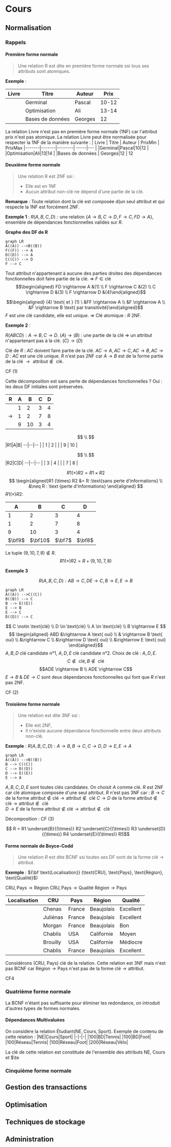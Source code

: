 # Cours

## Normalisation

### Rappels

#### Première forme normale

> Une relation R est dite en première forme normale ssi tous ses attributs sont atomiques.

**Exemple** :

| Livre | Titre | Auteur | Prix |
|-------|-------|--------| -----|
|       |Germinal|Pascal|10-12|
|       |Optimisation|Ali|13-14|
|       |Bases de données | Georges|12

La relation Livre n'est pas en première forme normale (1NF) car l'attribut prix n'est pas atomique.
La relation Livre peut être normalisée pour respecter la 1NF de la manière suivante :
| Livre | Titre | Auteur | PrixMin | PrixMax
|-------|-------|--------| -----|---
|       |Germinal|Pascal|10|12
|       |Optimisation|Ali|13|14
|       |Bases de données | Georges|12 | 12

#### Deuxième forme normale

> Une relation R est 2NF ssi :
> * Elle est en 1NF
> * Aucun attribut non-clé ne dépend d'une partie de la clé. 

**Remarque** : Toute relation dont la clé est composée d(un seul attribut et qui respecte la 1NF est forcément 2NF.

**Exemple 1** : 
$R(A,B,C,D) : \text{une relation } \{A \rightarrow B, C \rightarrow D, F \rightarrow C, FD \rightarrow A \}$, ensemble de dépendances fonctionnelles valides sur $R$.

**Graphe des DF de R**

```mermaid
graph LR
A((A)) -->B((B))
F((F)) --> A
D((D)) --> A
C((C)) --> D
F --> C
```

Tout attribut n'appartenant à aucune des parties droites des dépendances fonctionnelles doit faire partie de la clé.
⇒ $F \in \text{clé}$
$$\begin{aligned} FD \rightarrow A   &(1) \\ F \rightarrow C &(2) \\ C \rightarrow D &(3) \\ F \rightarrow D &(4)\end{aligned}$$

$$\begin{aligned} (4) \text{ et } (1) \ &FF \rightarrow A \\ &F \rightarrow A \\ &F \rightarrow B \text{ par transitivité}\end{aligned}$$ $F$ est une clé candidate, elle est unique.
⇒ Clé atomique : $R$ 2NF.

**Exemple 2** :

$R(ABCD) : A \rightarrow B, C\rightarrow D.$
$(A) \rightarrow (B)$ : une partie de la clé ⇒ un attribut n'appartenant pas à la clé.
$(C) \rightarrow (D)$

Clé de $R$ :
$AC$ doivent faire partie de la clé.
$AC \rightarrow A, AC\rightarrow C, AC \rightarrow B, AC \rightarrow D$ : $AC$ est une clé unique.
$R$ n'est pas 2NF car $A \rightarrow B$ est de la forme $\text{partie de la clé } \rightarrow \text{ attribut} \notin \text{ clé}$.

CF (1)

Cette décomposition est sans perte de dépendances fonctionnelles ?
Oui : les deux DF initiales sont préservées.

| R | A | B | C | D
|-------|-------|--------| -----|---
|       |1|2|3|4
|  $\rightarrow$     |1|2|7|8
|       |9 | 10|3 | 4

$$ \\ $$
|R1|A|B|
--|--|--
|  | 1 | 2 |
|  | 9 | 10 |

$$ \\ $$
|R2|C|D|
--|--|--
|  | 3 | 4 |
|  | 7 | 8 |

$$  R1 (\times) R2 = R1 \times R2 $$ $$ \begin{aligned}R1 (\times) R2 &= R :\text{sans perte d'informations}  \\ &\neq R : \text {perte d'informations} \end{aligned} $$ $R1 (\times) R2 :$

|A|B|C|D|
|-|-|-|-|
|1|2|3|4|
|1|2|7|8|
|9|10|3|4|
|$\bf9$|$\bf10$|$\bf7$|$\bf8$|

Le tuple $(9,10,7,8) \notin R$.
$$ R1 (\times) R2 = R + (9, 10, 7, 8)$$

**Exemple 3**

$$ R(A,B,C,D) : AB \rightarrow C, DE \rightarrow C, B \rightarrow E, E \rightarrow B$$

```mermaid
graph LR
A((A)) -->C((C))
B((B)) --> C
B --> E((E))
E --> B
E --> C
D((D)) --> C
```
$$ C \notin \text{clé} \\ D \in \text{clé} \\ A \in \text{clé} \\ B \rightarrow E  $$ $$ \begin{aligned} ABD &\rightarrow A \text{ oui} \\ & \rightarrow B \text{ oui} \\ &\rightarrow C \\ &\rightarrow D \text{ oui} \\ &\rightarrow E \text{ oui} \end{aligned}$$ $A,B,D$ clé candidate n°1, $A,D,E$ clé candidate n°2.
Choix de clé : $A,D,E$. $$C \notin \text { clé}, B \notin \text{ clé}$$ $$ADE \rightarrow B \\ ADE \rightarrow C$$
$E \rightarrow B$ & $DE \rightarrow C$ sont deux dépendances fonctionnelles qui font que $R$ n'est pas 2NF.

CF (2)

#### Troisième forme normale

> Une relation est dite 3NF ssi :
> * Elle est 2NF,
> * Il n'existe aucune dépendance fonctionnelle entre deux attributs non-clé.

**Exemple** : 
$R(A,B,C,D) : A \rightarrow B, B \rightarrow C, C \rightarrow D, D \rightarrow E, E \rightarrow A$

```mermaid
graph LR
A((A)) -->B((B))
B --> C((C))
C --> D((D))
D --> E((E))
E --> A
```
$A,B,C,D,E$ sont toutes clés candidates.
On choisit $A$ comme clé.
$R$ est 2NF car clé atomique composée d'une seul attribut.
$R$ n'est pas 3NF car :
$B \rightarrow C$ de la forme $\text{attribut} \notin \text{clé} \rightarrow \text{attribut} \notin \text{ clé}$ 
$C \rightarrow D$ de la forme $\text{attribut} \notin \text{clé} \rightarrow \text{attribut} \notin \text{ clé}$  
$D \rightarrow E$ de la forme $\text{attribut} \notin \text{clé} \rightarrow \text{attribut} \notin \text{ clé}$  

Décomposition : 
CF (3)

$$ R = R1 \underset{B}{(\times)}  R2 \underset{C}{(\times)} R3 \underset{D}{(\times)} R4 \underset{E}{(\times)} R5$$

#### Forme normale de Boyce-Codd

> Une relation $R$ est dite BCNF ssi toutes ses DF sont de la forme $\text{clé} \rightarrow \text{attribut}$.

**Exemple** : ${\bf \text{Localisation}} (\text{CRU}, \text{Pays}, \text{Région}, \text{Qualité}$) 

$\text{CRU}, \text{Pays} \rightarrow \text{Région}$
$\text{CRU}, \text{Pays} \rightarrow \text{Qualité}$
$\text{Région} \rightarrow \text{Pays}$

|Localisation|CRU|Pays|Région|Qualité
|-|-|-|-|-|
||Chenas|France|Beaujolais|Excellent|
||Juliénas|France|Beaujolais|Excellent|
||Morgan|France|Beaujolais|Bon|
||Chablis|USA|Californie|Moyen|
||Brouilly|USA|Californie|Médiocre|
||Chablis|France|Beaujolais|Excellent|

Considérons $(\text{CRU, Pays)}$ clé de la relation. Cette relation est 3NF mais n'est pas BCNF car $\text{Région} \rightarrow \text{Pays}$ n'est pas de la forme $\text{clé} \rightarrow \text{attribut}$.

CF4

### Quatrième forme normale

La BCNF n'étant pas suffisante pour éliminer les redondance, on introduit d'autres types de formes normales.

#### Dépendances Multivaluées

On considère la relation $\text{Étudiant}(\text{NE}, \text{Cours}, \text{Sport})$.
Exemple de contenu de cette relation :
|NE|Cours|Sport|
|-|-|-|
|100|BD|Tennis|
|100|BD|Foot|
|100|Réseau|Tennis|
|100|Réseau|Foot|
|200|Réseau|Vélo|

La clé de cette relation est constituée de l'ensemble des attributs $\text{NE}$, $\text{Cours}$ et $\te

### Cinquième forme normale

## Gestion des transactions

## Optimisation

## Techniques de stockage

## Administration
<!--stackedit_data:
eyJoaXN0b3J5IjpbLTIwNzQ2NjM1NDEsMjY0OTUxMjI2LDE2Nj
c0MDIwMzMsODIzNzUyNzIxLDc0ODYwMDMyNF19
-->